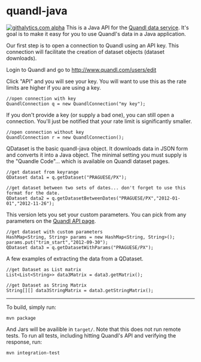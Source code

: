 quandl-java
===========
 [![githalytics.com alpha](https://cruel-carlota.pagodabox.com/66c2b522d67dfd66cc5e445fc32976ee "githalytics.com")](http://githalytics.com/github.com/iamtrask)
This is a Java API for the [Quandl data service](http://www.quandl.com/). It's goal is to make it easy for you to use Quandl's data in a Java application.

Our first step is to open a connection to Quandl using an API key. This connection will facilitate the creation of dataset objects (dataset downloads).

Login to Quandl and go to http://www.quandl.com/users/edit

Click "API" and you will see your key. You will want to use this as the rate limits are higher if you are using a key.

    //open connection with key
    QuandlConnection q = new QuandlConnection("my key");

If you don't provide a key (or supply a bad one), you can still open a connection. You'll just be notified that your rate limit is significantly smaller.

    //open connection without key
    QuandlConnection r = new QuandlConnection();

QDataset is the basic quandl-java object. It downloads data in JSON form and converts it into a Java object. The minimal setting you must supply is the "Quandle Code"... which is available on Quandl dataset pages.

    //get dataset from keyrange
    QDataset data1 = q.getDataset("PRAGUESE/PX");
    
    //get dataset between two sets of dates... don't forget to use this format for the date.
    QDataset data2 = q.getDatasetBetweenDates("PRAGUESE/PX","2012-01-01","2012-11-26");

This version lets you set your custom parameters. You can pick from any parameters on the [Quandl API page](http://www.quandl.com/api).

    //get dataset with custom parameters
    HashMap<String, String> params = new HashMap<String, String>();
    params.put("trim_start","2012-09-30");
    QDataset data3 = q.getDatasetWithParams("PRAGUESE/PX");

A few examples of extracting the data from a QDataset.

    //get Dataset as List matrix
    List<List<String>> data3Matrix = data3.getMatrix();

    //get Dataset as String Matrix
    String[][] data3StringMatrix = data3.getStringMatrix();
        
----

To build, simply run:

    mvn package

And Jars will be availible in `target/`.  Note that this does not run remote tests.  To run all tests, including hitting Quandl's API and verifying the response, run:

    mvn integration-test